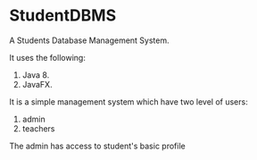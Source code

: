 # StudentDBMS
A Students Database Management System.

It uses the following:
  1. Java 8.
  2. JavaFX.
  
It is a simple management system which have two level of users:
  1. admin
  2. teachers
 
The admin has access to student's basic profile 
